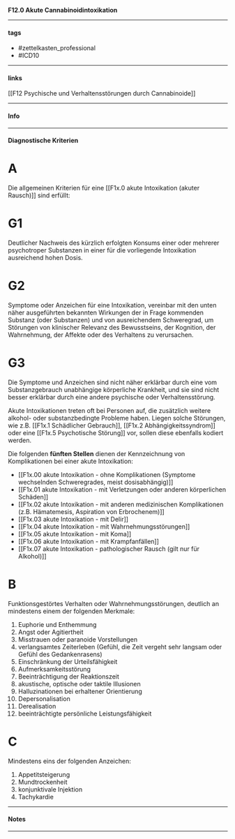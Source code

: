 __F12.0 Akute Cannabinoidintoxikation__

___________________________________________
#### tags

- #zettelkasten_professional
- #ICD10 
___________________________________________
#### links

[[F12 Psychische und Verhaltensstörungen durch Cannabinoide]]

___________________________________________
#### Info

___________________________________________
#### Diagnostische Kriterien

# A
Die allgemeinen Kriterien für eine [[F1x.0 akute Intoxikation (akuter Rausch)]] sind erfüllt:

# G1
Deutlicher Nachweis des kürzlich erfolgten Konsums einer oder mehrerer psychotroper Substanzen in einer für die vorliegende Intoxikation ausreichend hohen Dosis.

# G2
Symptome oder Anzeichen für eine Intoxikation, vereinbar mit den unten näher ausgeführten bekannten Wirkungen der in Frage kommenden Substanz (oder Substanzen) und von ausreichendem Schweregrad, um Störungen von klinischer Relevanz des Bewusstseins, der Kognition, der Wahrnehmung, der Affekte oder des Verhaltens zu verursachen.

# G3
Die Symptome und Anzeichen sind nicht näher erklärbar durch eine vom Substanzgebrauch unabhängige körperliche Krankheit, und sie sind nicht besser erklärbar durch eine andere psychische oder Verhaltensstörung.

Akute Intoxikationen treten oft bei Personen auf, die zusätzlich weitere alkohol- oder substanzbedingte Probleme haben. Liegen solche Störungen, wie z.B. [[F1x.1 Schädlicher Gebrauch]], [[F1x.2 Abhängigkeitssyndrom]] oder eine [[F1x.5 Psychotische Störung]] vor, sollen diese ebenfalls kodiert werden. 

Die folgenden __fünften Stellen__ dienen der Kennzeichnung von Komplikationen bei einer akute Intoxikation:

- [[F1x.00 akute Intoxikation - ohne Komplikationen (Symptome wechselnden Schweregrades, meist dosisabhängig)]]
- [[F1x.01 akute Intoxikation - mit Verletzungen oder anderen körperlichen Schäden]]
- [[F1x.02 akute Intoxikation - mit anderen medizinischen Komplikationen (z.B. Hämatemesis, Aspiration von Erbrochenem)]]
- [[F1x.03 akute Intoxikation - mit Delir]]
- [[F1x.04 akute Intoxikation - mit Wahrnehmungsstörungen]]
- [[F1x.05 akute Intoxikation - mit Koma]]
- [[F1x.06 akute Intoxikation - mit Krampfanfällen]]
- [[F1x.07 akute Intoxikation - pathologischer Rausch (gilt nur für Alkohol)]]

# B
Funktionsgestörtes Verhalten oder Wahrnehmungsstörungen, deutlich an mindestens einem der folgenden Merkmale:
1. Euphorie und Enthemmung
2. Angst oder Agitiertheit
3. Misstrauen oder paranoide Vorstellungen
4. verlangsamtes Zeiterleben (Gefühl, die Zeit vergeht sehr langsam oder Gefühl des Gedankenrasens)
5. Einschränkung der Urteilsfähigkeit
6. Aufmerksamkeitsstörung
7. Beeinträchtigung der Reaktionszeit
8. akustische, optische oder taktile Illusionen
9. Halluzinationen bei erhaltener Orientierung
10. Depersonalisation
11. Derealisation
12. beeinträchtigte persönliche Leistungsfähigkeit

# C
Mindestens eins der folgenden Anzeichen:
1. Appetitsteigerung
2. Mundtrockenheit
3. konjunktivale Injektion
4. Tachykardie
___________________________________________
#### Notes

___________________________________________

